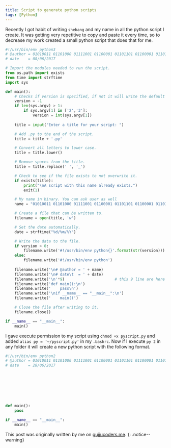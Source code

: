 ```yaml
---
title: Script to generate python scripts
tags: [Python]
---
```

  
Recently I got habit of writing `shebang` and my name in all the python script I create. It was getting very repetitive to copy and paste it every time, so to decrease my work created a small python script that does that for me.

```python
#!/usr/bin/env python3
# @author = 01010011 01101000 01111001 01100001 01101101 01100001 01101100 
# date	  = 08/06/2017

# Import the modules needed to run the script.
from os.path import exists
from time import strftime
import sys

def main():
    # Checks if version is specified, if not it will write the default version in shebang.
    version = -1    
    if len(sys.argv) > 1:
        if sys.argv[1] in ['2','3']:
            version = int(sys.argv[1])
    
    title = input("Enter a title for your script: ")

    # Add .py to the end of the script.
    title = title + '.py'

    # Convert all letters to lower case.
    title = title.lower()

    # Remove spaces from the title.
    title = title.replace(' ', '_')

    # Check to see if the file exists to not overwrite it.
    if exists(title):
        print("\nA script with this name already exists.")
        exit(1)

    # My name in binary. You can ask user as well
    name = "01010011 01101000 01111001 01100001 01101101 01100001 01101100 "

    # Create a file that can be written to.
    filename = open(title, 'w')

    # Set the date automatically.
    date = strftime("%d/%m/%Y")

    # Write the data to the file.
    if version > 0:
        filename.write('#!/usr/bin/env python{}'.format(str(version)))
    else:
        filename.write('#!/usr/bin/env python')
        
    filename.write('\n# @author = ' + name)
    filename.write('\n# date\t  = ' + date)
    filename.write('\n'*9)                      # this 9 line are here just to make it look nice
    filename.write('def main():\n')
    filename.write('    pass\n')
    filename.write('\nif __name__ == "__main__":\n')
    filename.write('    main()')

    # Close the file after writing to it.
    filename.close()

if __name__ == "__main__":
	main()

```

I gave execute permission to my script using `chmod +x pyscript.py` 
and added `alias py = '~/pyscript.py'` in my `.bashrc`. Now if I execute `py 2` in any folder it will create a new 
python script with the following format.

```python
#!/usr/bin/env python2
# @author = 01010011 01101000 01111001 01100001 01101101 01100001 01101100 
# date	  = 28/06/2017








def main():
    pass

if __name__ == "__main__":
    main()
```
This post was originally written by me on [gujjucoders.me](http://gujjucoders.me).
{: .notice--warning} 